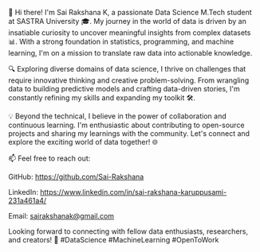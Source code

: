 👋 Hi there! I'm Sai Rakshana K, a passionate Data Science M.Tech student at SASTRA University 🎓. My journey in the world of data is driven by an insatiable curiosity to uncover meaningful insights from complex datasets 📊. With a strong foundation in statistics, programming, and machine learning, I'm on a mission to translate raw data into actionable knowledge.

🔍 Exploring diverse domains of data science, I thrive on challenges that require innovative thinking and creative problem-solving. From wrangling data to building predictive models and crafting data-driven stories, I'm constantly refining my skills and expanding my toolkit 🛠️.

💡 Beyond the technical, I believe in the power of collaboration and continuous learning. I'm enthusiastic about contributing to open-source projects and sharing my learnings with the community. Let's connect and explore the exciting world of data together! 🌐

📫 Feel free to reach out:

GitHub: https://github.com/Sai-Rakshana

LinkedIn: https://www.linkedin.com/in/sai-rakshana-karuppusami-231a461a4/

Email: sairakshanak@gmail.com

Looking forward to connecting with fellow data enthusiasts, researchers, and creators! 🚀 #DataScience #MachineLearning #OpenToWork

<!---
Sai-Rakshana/Sai-Rakshana is a ✨ special ✨ repository because its `README.md` (this file) appears on your GitHub profile.
You can click the Preview link to take a look at your changes.
--->
